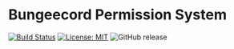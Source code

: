 # Bungeecord Permission System

[![Build Status](https://travis-ci.com/SuperLandNetwork/Bungeecord-PermissionSystem-Plugin?branch=master)](https://travis-ci.com/SuperLandNetwork/Bungeecord-PermissionSystem-Plugin)
[![License: MIT](https://img.shields.io/badge/License-MIT-green.svg)](https://opensource.org/licenses/MIT)
![GitHub release](https://img.shields.io/github/release/SuperLandNetwork/Bungeecord-PermissionSystem-Plugin.svg)
